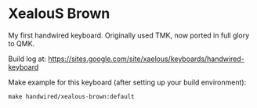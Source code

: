 # XealouS Brown

My first handwired keyboard. Originally used TMK, now ported in full glory to QMK.

Build log at:
https://sites.google.com/site/xaelous/keyboards/handwired-keyboard

Make example for this keyboard (after setting up your build environment):

    make handwired/xealous-brown:default

